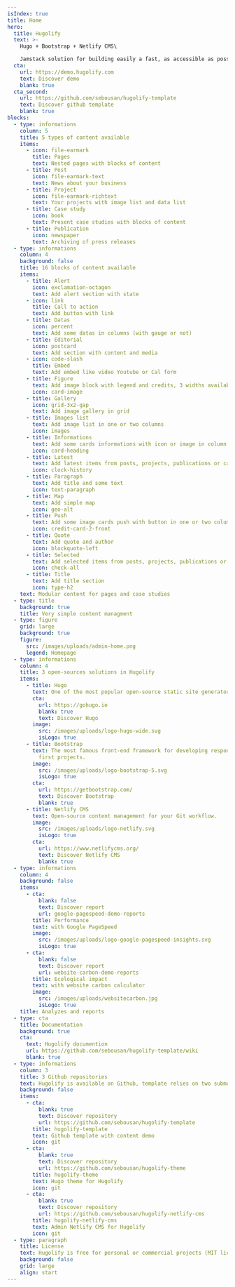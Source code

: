 ```yaml
---
isIndex: true
title: Home
hero:
  title: Hugolify
  text: >-
    Hugo + Bootstrap + Netlify CMS\

    Jamstack solution for building easily a fast, as accessible as possible and low carbon website!
  cta:
    url: https://demo.hugolify.com
    text: Discover demo
    blank: true
  cta_second:
    url: https://github.com/sebousan/hugolify-template
    text: Discover github template
    blank: true
blocks:
  - type: informations
    column: 5
    title: 5 types of content available
    items:
      - icon: file-earmark
        title: Pages
        text: Nested pages with blocks of content
      - title: Post
        icon: file-earmark-text
        text: News about your business
      - title: Project
        icon: file-earmark-richtext
        text: Your projects with image list and data list
      - title: Case study
        icon: book
        text: Present case studies with blocks of content
      - title: Publication
        icon: newspaper
        text: Archiving of press releases
  - type: informations
    column: 4
    background: false
    title: 16 blocks of content available
    items:
      - title: Alert
        icon: exclamation-octagon
        text: Add alert section with state
      - icon: link
        title: Call to action
        text: Add button with link
      - title: Datas
        icon: percent
        text: Add some datas in columns (with gauge or not)
      - title: Editorial
        icon: postcard
        text: Add section with content and media
      - icon: code-slash
        title: Embed
        text: Add embed like video Youtube or Cal form
      - title: Figure
        text: Add image block with legend and credits, 3 widths available
        icon: card-image
      - title: Gallery
        icon: grid-3x2-gap
        text: Add image gallery in grid
      - title: Images list
        text: Add image list in one or two columns
        icon: images
      - title: Informations
        text: Add some cards informations with icon or image in column.
        icon: card-heading
      - title: Latest
        text: Add latest items from posts, projects, publications or casestudies.
        icon: clock-history
      - title: Paragraph
        text: Add title and some text
        icon: text-paragraph
      - title: Map
        text: Add simple map
        icon: geo-alt
      - title: Push
        text: Add some image cards push with button in one or two column.
        icon: credit-card-2-front
      - title: Quote
        text: Add quote and author
        icon: blockquote-left
      - title: Selected
        text: Add selected items from posts, projects, publications or casestudies.
        icon: check-all
      - title: Title
        text: Add title section
        icon: type-h2
    text: Modular content for pages and case studies
  - type: title
    background: true
    title: Very simple content managment
  - type: figure
    grid: large
    background: true
    figure:
      src: /images/uploads/admin-home.png
      legend: Homepage
  - type: informations
    column: 4
    title: 3 open-sources solutions in Hugolify
    items:
      - title: Hugo
        text: One of the most popular open-source static site generators.
        cta:
          url: https://gohugo.io
          blank: true
          text: Discover Hugo
        image:
          src: /images/uploads/logo-hugo-wide.svg
          isLogo: true
      - title: Bootstrap
        text: The most famous front-end framework for developing responsive and mobile
          first projects.
        image:
          src: /images/uploads/logo-bootstrap-5.svg
          isLogo: true
        cta:
          url: https://getbootstrap.com/
          text: Discover Bootstrap
          blank: true
      - title: Netlify CMS
        text: Open-source content management for your Git workflow.
        image:
          src: /images/uploads/logo-netlify.svg
          isLogo: true
        cta:
          url: https://www.netlifycms.org/
          text: Discover Netlify CMS
          blank: true
  - type: informations
    column: 4
    background: false
    items:
      - cta:
          blank: false
          text: Discover report
          url: google-pagespeed-demo-reports
        title: Performance
        text: with Google PageSpeed
        image:
          src: /images/uploads/logo-google-pagespeed-insights.svg
          isLogo: true
      - cta:
          blank: false
          text: Discover report
          url: website-carbon-demo-reports
        title: Ecological impact
        text: with website carbon calculator
        image:
          src: /images/uploads/websitecarbon.jpg
          isLogo: true
    title: Analyzes and reports
  - type: cta
    title: Documentation
    background: true
    cta:
      text: Hugolify documention
      url: https://github.com/sebousan/hugolify-template/wiki
      blank: true
  - type: informations
    column: 3
    title: 3 Github repositories
    text: Hugolify is available on Github, template relies on two submodules.
    background: false
    items:
      - cta:
          blank: true
          text: Discover repository
          url: https://github.com/sebousan/hugolify-template
        title: hugolify-template
        text: Github template with content demo
        icon: git
      - cta:
          blank: true
          text: Discover repository
          url: https://github.com/sebousan/hugolify-theme
        title: hugolify-theme
        text: Hugo theme for Hugolify
        icon: git
      - cta:
          blank: true
          text: Discover repository
          url: https://github.com/sebousan/hugolify-netlify-cms
        title: hugolify-netlify-cms
        text: Admin Netlify CMS for Hugolify
        icon: git
  - type: paragraph
    title: License
    text: Hugolify is free for personal or commercial projects (MIT license).
    background: false
    grid: large
    align: start
---
```


